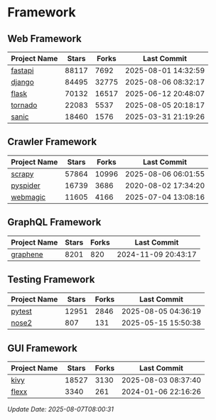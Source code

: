 # Framework

## Web Framework
| Project Name | Stars | Forks | Last Commit |
| ------------ | ----- | ----- | ----------- |
| [fastapi](https://github.com/fastapi/fastapi) | 88117 | 7692 | 2025-08-01 14:32:59 |
| [django](https://github.com/django/django) | 84495 | 32775 | 2025-08-06 08:32:17 |
| [flask](https://github.com/pallets/flask) | 70132 | 16517 | 2025-06-12 20:48:07 |
| [tornado](https://github.com/tornadoweb/tornado) | 22083 | 5537 | 2025-08-05 20:18:17 |
| [sanic](https://github.com/sanic-org/sanic) | 18460 | 1576 | 2025-03-31 21:19:26 |

## Crawler Framework
| Project Name | Stars | Forks | Last Commit |
| ------------ | ----- | ----- | ----------- |
| [scrapy](https://github.com/scrapy/scrapy) | 57864 | 10996 | 2025-08-06 06:01:55 |
| [pyspider](https://github.com/binux/pyspider) | 16739 | 3686 | 2020-08-02 17:34:20 |
| [webmagic](https://github.com/code4craft/webmagic) | 11605 | 4166 | 2025-07-04 13:08:16 |

## GraphQL Framework
| Project Name | Stars | Forks | Last Commit |
| ------------ | ----- | ----- | ----------- |
| [graphene](https://github.com/graphql-python/graphene) | 8201 | 820 | 2024-11-09 20:43:17 |

## Testing Framework
| Project Name | Stars | Forks | Last Commit |
| ------------ | ----- | ----- | ----------- |
| [pytest](https://github.com/pytest-dev/pytest) | 12951 | 2846 | 2025-08-05 04:36:19 |
| [nose2](https://github.com/nose-devs/nose2) | 807 | 131 | 2025-05-15 15:50:38 |

## GUI Framework
| Project Name | Stars | Forks | Last Commit |
| ------------ | ----- | ----- | ----------- |
| [kivy](https://github.com/kivy/kivy) | 18527 | 3130 | 2025-08-03 08:37:40 |
| [flexx](https://github.com/flexxui/flexx) | 3340 | 261 | 2024-01-06 22:16:26 |

*Update Date: 2025-08-07T08:00:31*